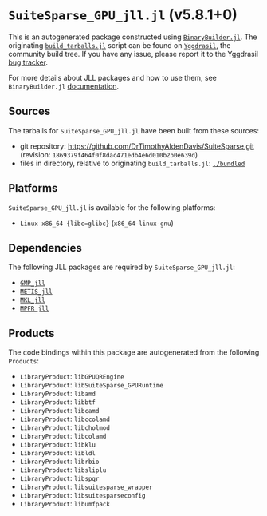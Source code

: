 # `SuiteSparse_GPU_jll.jl` (v5.8.1+0)

This is an autogenerated package constructed using [`BinaryBuilder.jl`](https://github.com/JuliaPackaging/BinaryBuilder.jl). The originating [`build_tarballs.jl`](https://github.com/JuliaPackaging/Yggdrasil/blob/32b363bfe63479ad8c0267846a8ed18699d6c685/S/SuiteSparse/SuiteSparse_GPU/build_tarballs.jl) script can be found on [`Yggdrasil`](https://github.com/JuliaPackaging/Yggdrasil/), the community build tree.  If you have any issue, please report it to the Yggdrasil [bug tracker](https://github.com/JuliaPackaging/Yggdrasil/issues).

For more details about JLL packages and how to use them, see `BinaryBuilder.jl` [documentation](https://juliapackaging.github.io/BinaryBuilder.jl/dev/jll/).

## Sources

The tarballs for `SuiteSparse_GPU_jll.jl` have been built from these sources:

* git repository: https://github.com/DrTimothyAldenDavis/SuiteSparse.git (revision: `1869379f464f0f8dac471edb4e6d010b2b0e639d`)
* files in directory, relative to originating `build_tarballs.jl`: [`./bundled`](https://github.com/JuliaPackaging/Yggdrasil/tree/32b363bfe63479ad8c0267846a8ed18699d6c685/S/SuiteSparse/SuiteSparse_GPU/bundled)

## Platforms

`SuiteSparse_GPU_jll.jl` is available for the following platforms:

* `Linux x86_64 {libc=glibc}` (`x86_64-linux-gnu`)

## Dependencies

The following JLL packages are required by `SuiteSparse_GPU_jll.jl`:

* [`GMP_jll`](https://github.com/JuliaBinaryWrappers/GMP_jll.jl)
* [`METIS_jll`](https://github.com/JuliaBinaryWrappers/METIS_jll.jl)
* [`MKL_jll`](https://github.com/JuliaBinaryWrappers/MKL_jll.jl)
* [`MPFR_jll`](https://github.com/JuliaBinaryWrappers/MPFR_jll.jl)

## Products

The code bindings within this package are autogenerated from the following `Products`:

* `LibraryProduct`: `libGPUQREngine`
* `LibraryProduct`: `libSuiteSparse_GPURuntime`
* `LibraryProduct`: `libamd`
* `LibraryProduct`: `libbtf`
* `LibraryProduct`: `libcamd`
* `LibraryProduct`: `libccolamd`
* `LibraryProduct`: `libcholmod`
* `LibraryProduct`: `libcolamd`
* `LibraryProduct`: `libklu`
* `LibraryProduct`: `libldl`
* `LibraryProduct`: `librbio`
* `LibraryProduct`: `libsliplu`
* `LibraryProduct`: `libspqr`
* `LibraryProduct`: `libsuitesparse_wrapper`
* `LibraryProduct`: `libsuitesparseconfig`
* `LibraryProduct`: `libumfpack`
